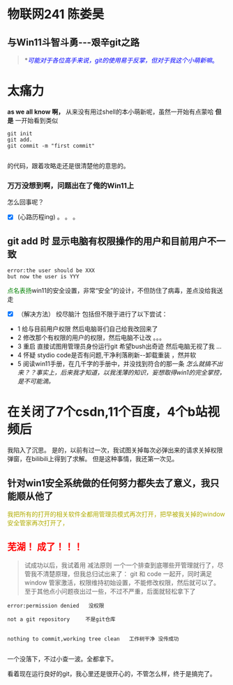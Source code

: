 # 物联网241 陈娄昊
## 与Win11斗智斗勇---艰辛git之路 
>*<font color="blue">*可能对于各位高手来说，git的使用易于反掌，但对于我这个小萌新嘛*。</font>

# 太痛力 

  
**as we all know 啊，** 从来没有用过shell的本小萌新呢，虽然一开始有点蒙哈   **但是** 一开始看到类似
  
```
git init
git add.
git commit -m "first commit"
  
```
的代码，跟着攻略走还是很清楚他的意思的。
### 万万没想到啊，问题出在了俺的Win11上
怎么回事呢？
- [x] (心路历程ing)
。
。
。
## git add 时 显示电脑有权限操作的用户和目前用户不一致
```
error:the user should be XXX
but now the user is YYY
``` 
 <font color="green">点名表扬</font>win11的安全设置，非常“安全”的设计，不但防住了病毒，差点没给我送走
  
- [x] （解决方法） 
绞尽脑汁 包括但不限于进行了以下尝试：
- 1 给与目前用户权限   然后电脑哥们自己给我改回来了
- 2 修改那个有权限的用户的权限，然后电脑不让改 。。。
- 3   重启 直接试图用管理员身份运行git 希望bush出奇迹 然后电脑无视了我 ...
- 4 怀疑 stydio code是否有问题,干净利落刷新--卸载重装 ，然并软 
- 5 阅读win11手册，在几千字的手册中，并没找到符合的那一条
*怎么就搞不出来？？事实上，后来我才知道，以我浅薄的知识，妄想取得win1的完全掌控，是不可能滴。*
# 在关闭了**7**个csdn,**11**个百度，4个b站视频后
我陷入了沉思。
是的，以前有过一次，我试图关掉每次必弹出来的请求关掉权限弹窗，在bilibili上得到了求解。
但是这种事情，我还第一次见。
  
## 针对win1安全系统做的任何努力都失去了意义，我只能顺从他了
  
 <font color="blac">我把所有的打开的相关软件全都用管理员模式再次打开，把早被我关掉的window安全管家再次打开了，</font> 
## <font color="red">芜湖！ 成了！！！</font> 
  
> 试成功以后，我试着用 减法原则  一个一个排查到底哪些开管理就行了，尽管我不清楚原理，但我总归试出来了：
git 和 code 一起开，同时满足window 管家激活，权限维持初始设置，不能修改权限，然后就可以了。
至于其他点小问题夜出过一些，不过不严重，后面就轻松拿下了 
```
error:permission denied   没权限
```
```
not a git repository     不是git仓库   
  
```
  
```
nothing to commit,working tree clean   工作树干净 没传成功
  
```
一个没落下，不过小查一波。全都拿下。
  
看着现在运行良好的git，我心里还是很开心的，不管怎么样，终于是搞完了。
  